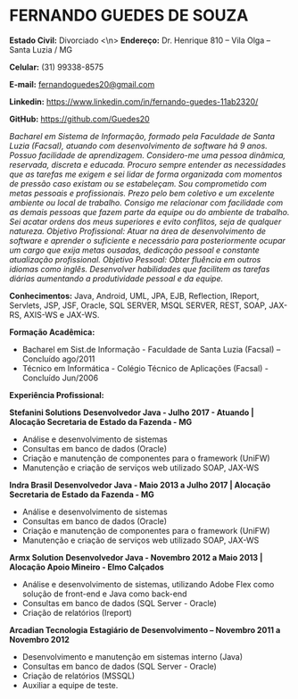 <h1> FERNANDO GUEDES DE SOUZA</h1>

__Estado Civil:__  Divorciado <\n>
__Endereço:__ Dr. Henrique 810 – Vila Olga – Santa Luzia / MG 

__Celular:__ (31) 99338-8575

__E-mail:__ fernandoguedes20@gmail.com

__Linkedin:__ https://www.linkedin.com/in/fernando-guedes-11ab2320/

__GitHub:__ https://github.com/Guedes20

_Bacharel em Sistema de Informação, formado pela Faculdade de Santa Luzia (Facsal), atuando com
desenvolvimento de software há 9 anos. Possuo facilidade de aprendizagem. Considero-me uma pessoa dinâmica,
reservada, discreta e educada. Procuro sempre entender as necessidades que as tarefas me exigem e sei lidar de
forma organizada com momentos de pressão caso existam ou se estabeleçam. Sou comprometido com metas
pessoais e profissionais. Prezo pelo bem coletivo e um excelente ambiente ou local de trabalho. Consigo me
relacionar com facilidade com as demais pessoas que fazem parte da equipe ou do ambiente de trabalho. Sei acatar
ordens dos meus superiores e evito conflitos, seja de qualquer natureza.
Objetivo Profissional: Atuar na área de desenvolvimento de software e aprender o suficiente e necessário para
posteriormente ocupar um cargo que exija metas ousadas, dedicação pessoal e constante atualização profissional.
Objetivo Pessoal: Obter fluência em outros idiomas como inglês. Desenvolver habilidades que facilitem as tarefas
diárias aumentando a produtividade pessoal e da equipe._


__Conhecimentos:__
Java, Android, UML, JPA, EJB, Reflection, IReport, Servlets, JSP, JSF, Oracle, SQL SERVER,
MSQL SERVER, REST, SOAP, JAX-RS, AXIS-WS e JAX-WS.

__Formação Acadêmica:__
<ul>
<li>Bacharel em Sist.de Informação - Faculdade de Santa Luzia (Facsal) – Concluído ago/2011 </li>
<li>Técnico em Informática - Colégio Técnico de Aplicações (Facsal) - Concluído Jun/2006</li>
</ul>

__Experiência Profissional:__

__Stefanini Solutions__
__Desenvolvedor Java - Julho 2017 - Atuando | Alocação Secretaria de Estado da Fazenda - MG__
<ul>
<li>Análise e desenvolvimento de sistemas</li>
<li>Consultas em banco de dados (Oracle)</li>
<li>Criação e manutenção de componentes para o framework (UniFW)</li>
<li>Manutenção e criação de serviços web utilizado SOAP, JAX-WS</li>
</ul>

__Indra Brasil__
__Desenvolvedor Java - Maio 2013 a Julho 2017 | Alocação Secretaria de Estado da Fazenda - MG__
<ul>
<li>Análise e desenvolvimento de sistemas</li>
<li>Consultas em banco de dados (Oracle)</li>
<li>Criação e manutenção de componentes para o framework (UniFW)</li>
<li>Manutenção e criação de serviços web utilizado SOAP, JAX-WS</li>
</ul>

__Armx Solution__
__Desenvolvedor Java - Novembro 2012 a Maio 2013 | Alocação Apoio Mineiro - Elmo Calçados__
<ul>
<li>Análise e desenvolvimento de sistemas, utilizando Adobe Flex como solução de front-end e Java como back-end</li>
<li>Consultas em banco de dados (SQL Server - Oracle)</li>
<li>Criação de relatórios (Ireport)</li>
</ul>

__Arcadian Tecnologia__
__Estagiário de Desenvolvimento – Novembro 2011 a Novembro 2012__
<ul>
<li>Desenvolvimento e manutenção em sistemas interno (Java)</li>
<li>Consultas em banco de dados (SQL Server - Oracle)</li>
<li>Criação de relatórios (MSSQL)</li>
<li>Auxiliar a equipe de teste. </li>
</ul>
